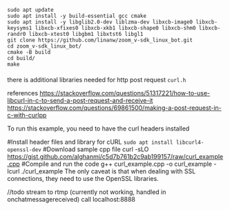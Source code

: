 ```
sudo apt update
sudo apt install -y build-essential gcc cmake
sudo apt install -y libglib2.0-dev liblzma-dev libxcb-image0 libxcb-keysyms1 libxcb-xfixes0 libxcb-xkb1 libxcb-shape0 libxcb-shm0 libxcb-randr0 libxcb-xtest0 libgbm1 libxtst6 libgl1
git clone https://github.com/linanw/zoom_v-sdk_linux_bot.git
cd zoom_v-sdk_linux_bot/
cmake -B build
cd build/
make
```

####
there is additional libraries needed for http post request
`curl.h` 

references
https://stackoverflow.com/questions/51317221/how-to-use-libcurl-in-c-to-send-a-post-request-and-receive-it
https://stackoverflow.com/questions/69861500/making-a-post-request-in-c-with-curlpp

To run this example, you need to have the curl headers installed

#Install header files and library for cURL
`sudo apt install libcurl4-openssl-dev`
#Download sample cpp file
curl -sLO https://gist.github.com/alghanmi/c5d7b761b2c9ab199157/raw/curl_example.cpp
#Compile and run the code
g++ curl_example.cpp -o curl_example -lcurl
./curl_example
The only caveat is that when dealing with SSL connections, they need to use the OpenSSL libraries.

//todo
stream to rtmp (currently not working, handled in onchatmessagereceived)
call localhost:8888
